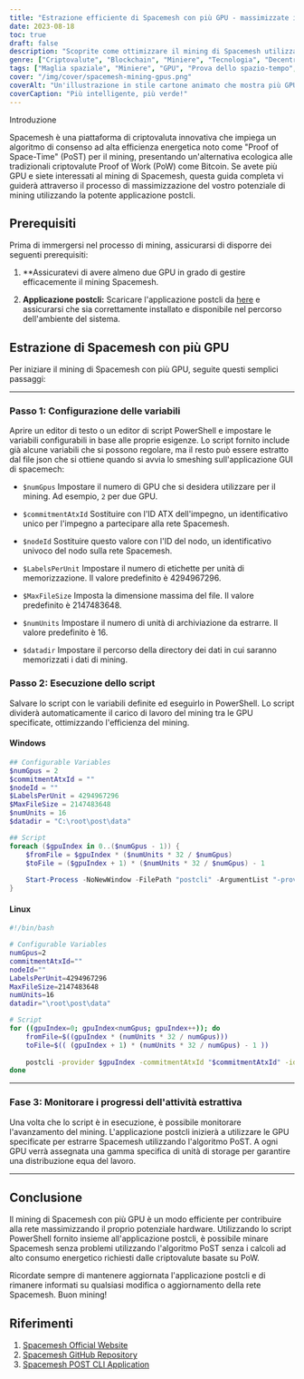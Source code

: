 ```yaml
---
title: "Estrazione efficiente di Spacemesh con più GPU - massimizzate i vostri guadagni"
date: 2023-08-18
toc: true
draft: false
description: "Scoprite come ottimizzare il mining di Spacemesh utilizzando più GPU con l'algoritmo ecologico PoST e massimizzare i vostri guadagni."
genre: ["Criptovalute", "Blockchain", "Miniere", "Tecnologia", "Decentrato", "Estrazione di GPU", "Prova dello spazio-tempo", "Eco-compatibile", "Suggerimenti per le criptovalute", "Beni digitali"]
tags: ["Maglia spaziale", "Miniere", "GPU", "Prova dello spazio-tempo", "Criptovalute", "Blockchain", "Eco-compatibile", "Decentrato", "Algoritmo PoST", "Guida alle miniere", "Suggerimenti per le criptovalute", "Premi", "Ottimizzazione", "Efficienza energetica", "Estrazione di GPU", "Beni digitali", "Tecnologia", "Decentramento", "Prova dello spazio", "Estrazione spazio-temporale", "Massimizzare l'efficienza mineraria", "Criptovaluta ecologica", "Rete Spacemesh", "Configurazione per il mining su GPU", "Estrazione con più GPU", "Estrazione decentralizzata su blockchain", "Suggerimenti per l'estrazione di criptovalute", "Estrazione efficiente su GPU", "Prova dell'algoritmo spazio-tempo", "Premi in criptovaluta"]
cover: "/img/cover/spacemesh-mining-gpus.png"
coverAlt: "Un'illustrazione in stile cartone animato che mostra più GPU che lavorano insieme per estrarre Spacemesh."
coverCaption: "Più intelligente, più verde!"
---
```

 Introduzione

Spacemesh è una piattaforma di criptovaluta innovativa che impiega un algoritmo di consenso ad alta efficienza energetica noto come "Proof of Space-Time" (PoST) per il mining, presentando un'alternativa ecologica alle tradizionali criptovalute Proof of Work (PoW) come Bitcoin. Se avete più GPU e siete interessati al mining di Spacemesh, questa guida completa vi guiderà attraverso il processo di massimizzazione del vostro potenziale di mining utilizzando la potente applicazione postcli.

## Prerequisiti

Prima di immergersi nel processo di mining, assicurarsi di disporre dei seguenti prerequisiti:

1. **Assicuratevi di avere almeno due GPU in grado di gestire efficacemente il mining Spacemesh.

2. **Applicazione postcli:** Scaricare l'applicazione postcli da [here](https://github.com/spacemeshos/post/) e assicurarsi che sia correttamente installato e disponibile nel percorso dell'ambiente del sistema.

## Estrazione di Spacemesh con più GPU

Per iniziare il mining di Spacemesh con più GPU, seguite questi semplici passaggi:

______

### Passo 1: Configurazione delle variabili

Aprire un editor di testo o un editor di script PowerShell e impostare le variabili configurabili in base alle proprie esigenze.
Lo script fornito include già alcune variabili che si possono regolare, ma il resto può essere estratto dal file json che si ottiene quando si avvia lo smeshing sull'applicazione GUI di spacemech:

- `$numGpus` Impostare il numero di GPU che si desidera utilizzare per il mining. Ad esempio, `2` per due GPU.

- `$commitmentAtxId` Sostituire con l'ID ATX dell'impegno, un identificativo unico per l'impegno a partecipare alla rete Spacemesh.

- `$nodeId` Sostituire questo valore con l'ID del nodo, un identificativo univoco del nodo sulla rete Spacemesh.

- `$LabelsPerUnit` Impostare il numero di etichette per unità di memorizzazione. Il valore predefinito è 4294967296.

- `$MaxFileSize` Imposta la dimensione massima del file. Il valore predefinito è 2147483648.

- `$numUnits` Impostare il numero di unità di archiviazione da estrarre. Il valore predefinito è 16.

- `$datadir` Impostare il percorso della directory dei dati in cui saranno memorizzati i dati di mining.

### Passo 2: Esecuzione dello script

Salvare lo script con le variabili definite ed eseguirlo in PowerShell. Lo script dividerà automaticamente il carico di lavoro del mining tra le GPU specificate, ottimizzando l'efficienza del mining.

#### Windows

```powershell
## Configurable Variables
$numGpus = 2
$commitmentAtxId = ""
$nodeId = ""
$LabelsPerUnit = 4294967296
$MaxFileSize = 2147483648
$numUnits = 16
$datadir = "C:\root\post\data"

## Script
foreach ($gpuIndex in 0..($numGpus - 1)) {
    $fromFile = $gpuIndex * ($numUnits * 32 / $numGpus)
    $toFile = ($gpuIndex + 1) * ($numUnits * 32 / $numGpus) - 1
    
    Start-Process -NoNewWindow -FilePath "postcli" -ArgumentList "-provider $gpuIndex", "-commitmentAtxId", $commitmentAtxId, "-id", $nodeId, "-labelsPerUnit", $LabelsPerUnit, "-maxFileSize", $MaxFileSize , "-numUnits", $numUnits, "-datadir", $datadir, "-fromFile", $fromFile, "-toFile", $toFile
}
```

#### Linux
```bash
#!/bin/bash

# Configurable Variables
numGpus=2
commitmentAtxId=""
nodeId=""
LabelsPerUnit=4294967296
MaxFileSize=2147483648
numUnits=16
datadir="\root\post\data"

# Script
for ((gpuIndex=0; gpuIndex<numGpus; gpuIndex++)); do
    fromFile=$((gpuIndex * (numUnits * 32 / numGpus)))
    toFile=$(( (gpuIndex + 1) * (numUnits * 32 / numGpus) - 1 ))
    
    postcli -provider $gpuIndex -commitmentAtxId "$commitmentAtxId" -id "$nodeId" -labelsPerUnit $LabelsPerUnit -maxFileSize $MaxFileSize -numUnits $numUnits -datadir "$datadir" -fromFile $fromFile -toFile $toFile &
done
```
______

### Fase 3: Monitorare i progressi dell'attività estrattiva

Una volta che lo script è in esecuzione, è possibile monitorare l'avanzamento del mining. L'applicazione postcli inizierà a utilizzare le GPU specificate per estrarre Spacemesh utilizzando l'algoritmo PoST. A ogni GPU verrà assegnata una gamma specifica di unità di storage per garantire una distribuzione equa del lavoro.

______

## Conclusione

Il mining di Spacemesh con più GPU è un modo efficiente per contribuire alla rete massimizzando il proprio potenziale hardware. Utilizzando lo script PowerShell fornito insieme all'applicazione postcli, è possibile minare Spacemesh senza problemi utilizzando l'algoritmo PoST senza i calcoli ad alto consumo energetico richiesti dalle criptovalute basate su PoW.

Ricordate sempre di mantenere aggiornata l'applicazione postcli e di rimanere informati su qualsiasi modifica o aggiornamento della rete Spacemesh. Buon mining!

## Riferimenti

1. [Spacemesh Official Website](https://spacemesh.io/)
2. [Spacemesh GitHub Repository](https://github.com/spacemeshos/)
3. [Spacemesh POST CLI Application](https://github.com/spacemeshos/post)

